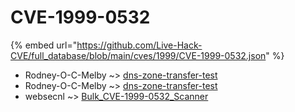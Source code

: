 # CVE-1999-0532
{% embed url="https://github.com/Live-Hack-CVE/full_database/blob/main/cves/1999/CVE-1999-0532.json" %}

* Rodney-O-C-Melby ~> [dns-zone-transfer-test](https://www.alice-snow.ru/1999/database/cve-1999-0532/dns-zone-transfer-test-rodney-o-c-melby)
* Rodney-O-C-Melby ~> [dns-zone-transfer-test](https://www.alice-snow.ru/1999/database/cve-1999-0532/dns-zone-transfer-test-rodney-o-c-melby)
* websecnl ~> [Bulk_CVE-1999-0532_Scanner](https://www.alice-snow.ru/1999/database/cve-1999-0532/bulk_cve-1999-0532_scanner-websecnl)